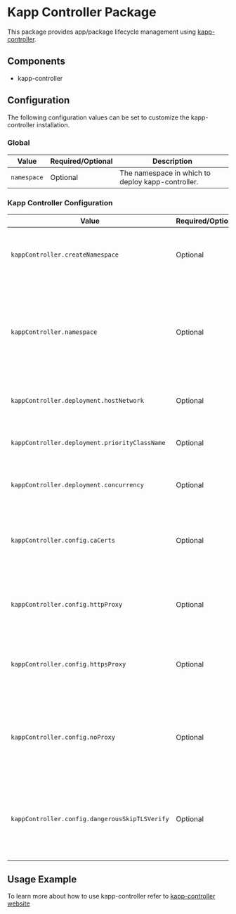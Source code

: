 # Kapp Controller Package

This package provides app/package lifecycle management using [kapp-controller](https://carvel.dev/kapp-controller/).

## Components

* kapp-controller

## Configuration

The following configuration values can be set to customize the kapp-controller installation.

### Global

| Value | Required/Optional | Description |
|-------|-------------------|-------------|
| `namespace` | Optional | The namespace in which to deploy kapp-controller. |

### Kapp Controller Configuration

| Value | Required/Optional | Description |
|-------|-------------------|-------------|
| `kappController.createNamespace` | Optional | A boolean that indicates whether to create the namespace specified. Default value is `true`. |
| `kappController.namespace` | Optional | The namespace value used by older templates, will overwrite will top level namespace of present, keep for backward compatibility. Default value is `null`. |
| `kappController.deployment.hostNetwork` | Optional | HostNetwork of kapp-controller deployment. Default is `null`. |
| `kappController.deployment.priorityClassName` | Optional | priorityClassName of kapp-controller deployment. Default value is `null`. |
| `kappController.deployment.concurrency` | Optional | concurrency of kapp-controller deployment. Default is `2`. |
| `kappController.config.caCerts` | Optional | A cert chain of trusted ca certs. These will be added to the system-wide cert pool of trusted ca's. Default value is `""`. |
| `kappController.config.httpProxy` | Optional | The url/ip of a proxy for kapp controller to use when making network requests. Default is `""`. |
| `kappController.config.httpsProxy` | Optional | The url/ip of a tls capable proxy for kapp controller to use when making network requests. Default value is `""`. |
| `kappController.config.noProxy` | Optional | A comma delimited list of domain names which kapp controller should bypass the proxy for when making requests. Default is `""`. |
| `kappController.config.dangerousSkipTLSVerify` | Optional | A comma delimited list of hostnames for which kapp controller should skip TLS verification. Default value is `""`. |

## Usage Example

To learn more about how to use kapp-controller refer to [kapp-controller website](https://carvel.dev/kapp-controller/)
